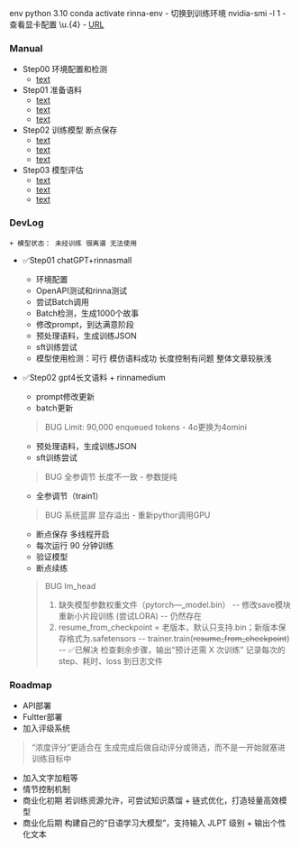 env
python 3.10
conda activate rinna-env - 切换到训练环境
nvidia-smi -l 1 - 查看显卡配置
\\u.{4} - [URL](https://blog.cloudnative.co.jp/23733/)

### Manual
+ Step00 环境配置和检测
    + [text](Script/Tool_check_api_connection.py)
+ Step01 准备语料
    + [text](Script/Step1_generate_json.py)
    + [text](Script/Tool_convert_jsonl_to_txt.mjs)
    + [text](Script/Step1_prepare_training_data.py)
+ Step02 训练模型 断点保存
    + [text](Script/Tool_check_gpu_status.py)
    + [text](Script/Step2_train_sft_model.py)
    + [text](Script/Step2_save_model.py)
+ Step03 模型评估
    + [text](Script/Step3_infer_and_evaluate.py)
    + [text](Script/Tool_run_model_inference.py)
    + [text](Script/Step3_compare_multiple_models.py)

### DevLog
    + 模型状态： 未经训练 很离谱 无法使用
+ ✅Step01  chatGPT+rinnasmall
    + 环境配置
    + OpenAPI测试和rinna测试
    + 尝试Batch调用
    + Batch检测，生成1000个故事
    + 修改prompt，到达满意阶段
    + 预处理语料，生成训练JSON
    + sft训练尝试
    + 模型使用检测：可行 模仿语料成功 长度控制有问题 整体文章较肤浅

+ ✅Step02  gpt4长文语料 + rinnamedium
    + prompt修改更新
    + batch更新 
    >BUG Limit: 90,000 enqueued tokens - 4o更换为4omini
    + 预处理语料，生成训练JSON
    + sft训练尝试
    > BUG 全参调节 长度不一致 - 参数提纯
    + 全参调节（train1）
    > BUG 系统蓝屏 显存溢出 - 重新pythor调用GPU
    + 断点保存 多线程开启
    + 每次运行 90 分钟训练 
    + 验证模型
    + 断点续练
    > BUG lm_head
    > 1. 缺失模型参数权重文件（pytorch—_model.bin）
    > -- 修改save模块 重新小片段训练 (尝试LORA) 
    > -- 仍然存在
    > 2. resume_from_checkpoint = 老版本，默认只支持.bin；新版本保存格式为.safetensors
    > -- trainer.train(~~resume_from_checkpoint~~)
    > -- ✅已解决
    检查剩余步骤，输出“预计还需 X 次训练” 
    记录每次的 step、耗时、loss 到日志文件
    

### Roadmap
+ API部署
+ Fultter部署
+ 加入评级系统
> “浓度评分”更适合在 生成完成后做自动评分或筛选，而不是一开始就塞进训练目标中
+ 加入文字加粗等
+ 情节控制机制
+ 商业化初期 若训练资源允许，可尝试知识蒸馏 + 链式优化，打造轻量高效模型
+ 商业化后期 构建自己的“日语学习大模型”，支持输入 JLPT 级别 + 输出个性化文本
